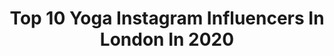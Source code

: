 ---
title: Top 10 Yoga Instagram Influencers In London In 2020
description: >-
  Find top yoga Instagram influencers in London in 2020. Most popular hashtags: #london #yoga #handstand #calisthenics.
platform: Instagram
profiles:
  - username: "gladys.rchd"
    fullname: >-
      Gladys Richard
    location: "United Kingdom"
    followers: 14809
    engagement: 361
    commentsToLikes: 0.028300
    avatar: "https://scontent-ams4-1.cdninstagram.com/v/t51.2885-19/s320x320/91267766_1801708296631631_178523901955932160_n.jpg?_nc_ht=scontent-ams4-1.cdninstagram.com&_nc_ohc=xCEFChvOuGMAX81pBPr&oh=97722dcff0246dcc269dfc6fd96ab020&oe=5EBBB6D5"
    verified: false
    hashtags: "#rangeofmotion, #mobility, #mobilitytraining, #eastlondonproperty"
  - username: "rix.official"
    fullname: >-
      Ricky Warren BSc FRCms PT SMT
    location: "United Kingdom"
    followers: 64818
    engagement: 229
    commentsToLikes: 0.032419
    avatar: "https://scontent-bos3-1.cdninstagram.com/v/t51.2885-19/s320x320/67982999_2619788978055513_3101962957563625472_n.jpg?_nc_ht=scontent-bos3-1.cdninstagram.com&_nc_ohc=DRC8Oi9WRVAAX9E7WK4&oh=aa767f9dadcc5e733cef9ba50a876104&oe=5EBA097D"
    verified: false
    hashtags: "#heartchakrahealing, #ekapadakoundinyasana1, #calisthenicscoach, #corestrengthening"
  - username: "_alexnino_"
    fullname: >-
      Alex Nino
    location: "United Kingdom"
    followers: 18020
    engagement: 309
    commentsToLikes: 0.039587
    avatar: "https://scontent-bos3-1.cdninstagram.com/v/t51.2885-19/s320x320/20634903_438391976560528_8075847931749466112_a.jpg?_nc_ht=scontent-bos3-1.cdninstagram.com&_nc_ohc=s4d6JVz3EI4AX-Sd2Y_&oh=86735334e53c037dad3d9eb151706ed4&oe=5EBC8C3C"
    verified: false
    hashtags: "#workshop, #hangingout, #qualitytraining, #crossfituk"
  - username: "mageesy"
    fullname: >-
      Chris Magee
    location: "United Kingdom"
    followers: 30742
    engagement: 113
    commentsToLikes: 0.082920
    avatar: "https://scontent-atl3-1.cdninstagram.com/v/t51.2885-19/s320x320/52537115_332445940741193_1465212725637414912_n.jpg?_nc_ht=scontent-atl3-1.cdninstagram.com&_nc_ohc=h2_6IY6UIRcAX_YzDU0&oh=7837eb43e84f9af02a0ea320a8c3c823&oe=5EBB0AF9"
    verified: false
    hashtags: "#londonyoga, #gomukhasana, #happyfridaythe13th, #homeworkouts"
  - username: "emajoyc"
    fullname: >-
      💜𝙻𝚒𝚙𝚜𝚝𝚒𝚌𝚔 & 𝚃𝚛𝚊𝚒𝚗𝚎𝚛𝚜💜
    location: "United Kingdom"
    followers: 6622
    engagement: 549
    commentsToLikes: 0.062518
    avatar: "https://scontent-lht6-1.cdninstagram.com/v/t51.2885-19/s320x320/16465059_820519894753008_2337124832283459584_a.jpg?_nc_ht=scontent-lht6-1.cdninstagram.com&_nc_ohc=rMAEb6h_Gt4AX9JqaHm&oh=e0fb2b6dd46b0d7f422b0e232590ec0a&oe=5EB82C34"
    verified: false
    hashtags: "#yogapractice, #flexibility, #nutritiongoals, #wethairdontcare"
  - username: "iamcarmenlibra"
    fullname: >-
      Carmen
    location: "United Kingdom"
    followers: 11376
    engagement: 126
    commentsToLikes: 0.029407
    avatar: "https://scontent-dus1-1.cdninstagram.com/v/t51.2885-19/s320x320/89439617_556937535175119_2520274959478030336_n.jpg?_nc_ht=scontent-dus1-1.cdninstagram.com&_nc_ohc=WFH0-HddSAoAX9ZNrdx&oh=ed0b43061fbb3b94f1a04362bb9835a0&oe=5E9EC5E5"
    verified: false
    hashtags: "#sundayvibes, #fitcouple, #nature, #birdsofinstagram"
  - username: "newlyness"
    fullname: >-
      Vanessa Wilson-Watson
    location: "United Kingdom"
    followers: 35597
    engagement: 153
    commentsToLikes: 0.354628
    avatar: "https://scontent-dfw5-1.cdninstagram.com/vp/7958eb386535065282551d9cc4d4ed47/5E26A3DA/t51.2885-19/s320x320/61169039_2326852977631245_9149072147765788672_n.jpg?_nc_ht=scontent-dfw5-1.cdninstagram.com"
    verified: false
    hashtags: "#food, #hiit, #cookingathome, #chefness"
  - username: "smallspartan_barsparta"
    fullname: >-
      Jay Chris
    location: "United Kingdom"
    followers: 121102
    engagement: 264
    commentsToLikes: 0.028567
    avatar: "https://scontent-ams4-1.cdninstagram.com/v/t51.2885-19/s320x320/47582137_1416395385170228_5865012408031903744_n.jpg?_nc_ht=scontent-ams4-1.cdninstagram.com&_nc_ohc=w2uXcWHDxb0AX-IYdEM&oh=5e4813d9d7e146e0d179ecef8c62d5b1&oe=5EBCF3FA"
    verified: false
    hashtags: "#fit, #pullups, #fitnessmotivation, #core"
  - username: "renee_stewartt"
    fullname: >-
      R e n e e     S t e w a r t
    location: "United Kingdom"
    followers: 23127
    engagement: 277
    commentsToLikes: 0.037994
    avatar: "https://scontent-ams4-1.cdninstagram.com/v/t51.2885-19/s320x320/82381509_603072586920634_3534149891469082624_n.jpg?_nc_ht=scontent-ams4-1.cdninstagram.com&_nc_ohc=dhc8Kb8eer8AX8rj2Hj&oh=6e044454291979a7e4fed33a017516aa&oe=5EB6B76D"
    verified: false
    hashtags: "#breathwork, #kriyayoga, #breath, #35mm"
  - username: "mariahcastro__"
    fullname: >-
      Mariah Castro
    location: "United Kingdom"
    followers: 18117
    engagement: 244
    commentsToLikes: 0.061495
    avatar: "https://scontent-amt2-1.cdninstagram.com/v/t51.2885-19/s320x320/70700488_390359798327103_5015388660506296320_n.jpg?_nc_ht=scontent-amt2-1.cdninstagram.com&_nc_ohc=CiNi4VgJTV4AX_u6y8t&oh=a3ae5e4dff3cc3b0622bc05fd6de12f9&oe=5E86C7BB"
    verified: false
    hashtags: "#yoga, #lfw, #londonfashionweek, #backstage"
---